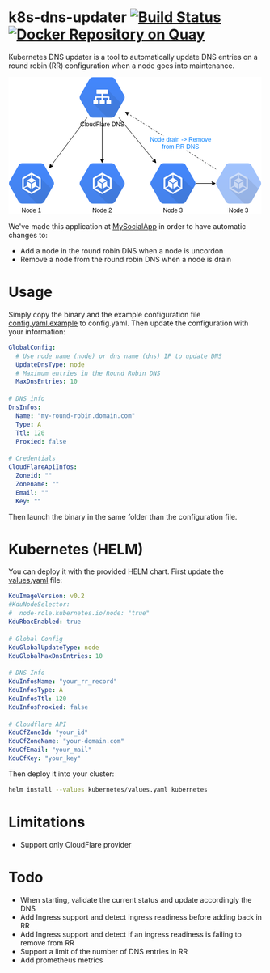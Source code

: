 # k8s-dns-updater [![Build Status](https://travis-ci.org/MySocialApp/k8s-dns-updater.svg?branch=master)](https://travis-ci.org/MySocialApp/k8s-dns-updater) [![Docker Repository on Quay](https://quay.io/repository/mysocialapp/k8s-dns-updater/status "Docker Repository on Quay")](https://quay.io/repository/mysocialapp/k8s-dns-updater)

Kubernetes DNS updater is a tool to automatically update DNS entries on a round robin (RR) configuration when a node goes into maintenance.

![test](img/kdu_main.png)

We've made this application at [MySocialApp](https://mysocialapp.io) in order to have automatic changes to:

* Add a node in the round robin DNS when a node is uncordon
* Remove a node from the round robin DNS when a node is drain

# Usage

Simply copy the binary and the example configuration file [config.yaml.example](config.yaml.example) to config.yaml. Then update the configuration with your information:

```yaml
GlobalConfig:
  # Use node name (node) or dns name (dns) IP to update DNS
  UpdateDnsType: node
  # Maximum entries in the Round Robin DNS
  MaxDnsEntries: 10

# DNS info
DnsInfos:
  Name: "my-round-robin.domain.com"
  Type: A
  Ttl: 120
  Proxied: false

# Credentials
CloudFlareApiInfos:
  Zoneid: ""
  Zonename: ""
  Email: ""
  Key: ""
```

Then launch the binary in the same folder than the configuration file.

# Kubernetes (HELM)

You can deploy it with the provided HELM chart. First update the [values.yaml](kubernetes/values.yaml) file:

```yaml
KduImageVersion: v0.2
#KduNodeSelector:
#  node-role.kubernetes.io/node: "true"
KduRbacEnabled: true

# Global Config
KduGlobalUpdateType: node
KduGlobalMaxDnsEntries: 10

# DNS Info
KduInfosName: "your_rr_record"
KduInfosType: A
KduInfosTtl: 120
KduInfosProxied: false

# Cloudflare API
KduCfZoneId: "your_id"
KduCfZoneName: "your-domain.com"
KduCfEmail: "your_mail"
KduCfKey: "your_key"
```

Then deploy it into your cluster:

```bash
helm install --values kubernetes/values.yaml kubernetes
```

# Limitations

* Support only CloudFlare provider

# Todo

* When starting, validate the current status and update accordingly the DNS
* Add Ingress support and detect ingress readiness before adding back in RR
* Add Ingress support and detect if an ingress readiness is failing to remove from RR
* Support a limit of the number of DNS entries in RR
* Add prometheus metrics
